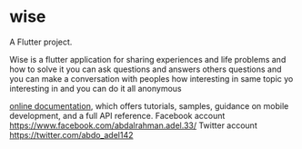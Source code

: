 # wise

A Flutter project.

Wise is a flutter application for sharing experiences and life problems and how to solve it 
you can ask questions and answers others questions
and you can make a conversation with peoples how interesting in same topic yo interesting in 
and you can do it all anonymous 





[online documentation](https://flutter.dev/docs), which offers tutorials,
samples, guidance on mobile development, and a full API reference.
Facebook account https://www.facebook.com/abdalrahman.adel.33/
Twitter account  https://twitter.com/abdo_adel142
